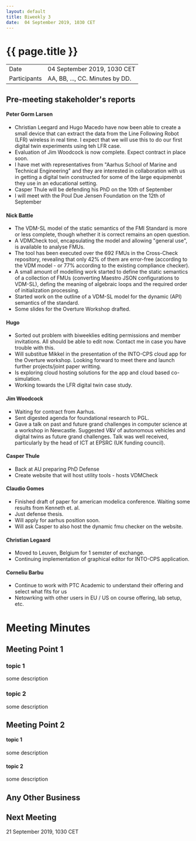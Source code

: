 ```yaml
---
layout: default
title: Biweekly 3
date:  04 September 2019, 1030 CET
---
```


<script src="https://code.jquery.com/jquery-1.11.1.min.js">
</script>
<script src="/javascripts/edit.js"></script>
<script>setEditButonNm();</script>

# {{ page.title }}

|||
|---|---|
| Date | 04 September 2019, 1030 CET |
| Participants | AA, BB, ..., CC.  Minutes by DD. |


## Pre-meeting stakeholder's reports

<!-- Please keep in mind that the minutes are publicly available, and that
private information must be stored elsewhere.  -->

#### Peter Gorm Larsen
* Christian Leegard and Hugo Macedo have now been able to create a small device that can extract the data from the Line Following Robot (LFR) wireless in real time. I expect that we will use this to do our first digital twin experiments using teh LFR case. 
* Evaluation of Jim Woodcock is now complete. Expect contract in place soon.
* I have met with representatives from "Aarhus School of Marine and Technical Engineering" and they are interested in collaboration with us in getting a digital twin constructed for some of the large equipmenbt they use in an educational setting.
* Casper Thule will be defending his PhD on the 10th of September
* I will meet with the Poul Due Jensen Foundation on the 12th of September

#### Nick Battle
* The VDM-SL model of the static semantics of the FMI Standard is more or less complete, though whether it is correct remains an open question.
* A VDMCheck tool, encapsulating the model and allowing "general use", is available to analyse FMUs.
* The tool has been executed over the 692 FMUs in the Cross-Check repository, revealing that only 42% of them are error-free (according to the VDM model - or 77% according to the existing compliance checker).
* A small amount of modelling work started to define the static semantics of a collection of FMUs (converting Maestro JSON configurations to VDM-SL), defing the meaning of algebraic loops and the required order of initialization processing.
* Started work on the outline of a VDM-SL model for the dynamic (API) semantics of the standard.
* Some slides for the Overture Workshop drafted.

#### Hugo 
* Sorted out problem with biweeklies editing permissions and member invitations. All should be able to edit now. Contact me in case you have trouble with this.  
* Will substitue Mikkel in the presentation of the INTO-CPS cloud app for the Overture workshop. Looking forward to meet there and launch further projects/joint paper writting.
* Is exploring cloud hosting solutions for the app and cloud based co-simulation.
* Working towards the LFR digital twin case study. 

#### Jim Woodcock
* Waiting for contract from Aarhus.
* Sent digested agenda for foundational research to PGL.
* Gave a talk on past and future grand challenges in computer science at a workshop in Newcastle. Suggested V&V of autonomous vehicles and digital twins as future grand challenges. Talk was well received, particularly by the head of ICT at EPSRC (UK funding council).

#### Casper Thule
* Back at AU preparing PhD Defense
* Create website that will host utility tools - hosts VDMCheck

#### Claudio Gomes
* Finished draft of paper for american modelica conference. Waiting some results from Kenneth et. al.
* Just defense thesis. 
* Will apply for aarhus position soon.
* Will ask Casper to also host the dynamic fmu checker on the website.

#### Christian Legaard
* Moved to Leuven, Belgium for 1 semster of exchange.
* Continuing implementation of graphical editor for INTO-CPS application.

#### Corneliu Barbu

* Continue to work with PTC Academic to understand their offering and select what fits for us
* Netowrking with other users in EU / US on course offering, lab setup, etc.

Meeting Minutes
===============

## Meeting Point 1

### topic 1

some description

### topic 2

some description

## Meeting Point 2

#### topic 1

some description

#### topic 2

some description

##  Any Other Business

Next Meeting
------------

21 September 2019, 1030 CET


<div id="edit_page_div"></div>
